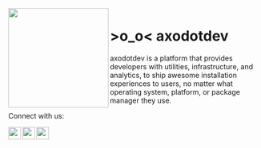 <img align="left" width="200" src="https://axo.dev/balloons.svg">

# >o_o< axodotdev

axodotdev is a platform that provides developers with utilities, infrastructure, and analytics, to ship awesome installation experiences to users, no matter what operating system, platform, or package manager they use.

Connect with us:

<a href="https://mastodon.social/@axodotdev"><img align="left" width="25" src="https://seeklogo.com/images/M/mastodon-logo-2779869C18-seeklogo.com.png" /></a>
<a href="https://twitter.com/axodotdev"><img align="left" width="25" src="https://upload.wikimedia.org/wikipedia/commons/thumb/a/a5/Twitter_bird_logo_black.svg/2048px-Twitter_bird_logo_black.svg.png"/></a>
<a href="https://discord.gg/bPPZeUgmXt"><img align="left" width="25" src="https://www.freeiconspng.com/uploads/discord-black-icon-1.png"/></a>
